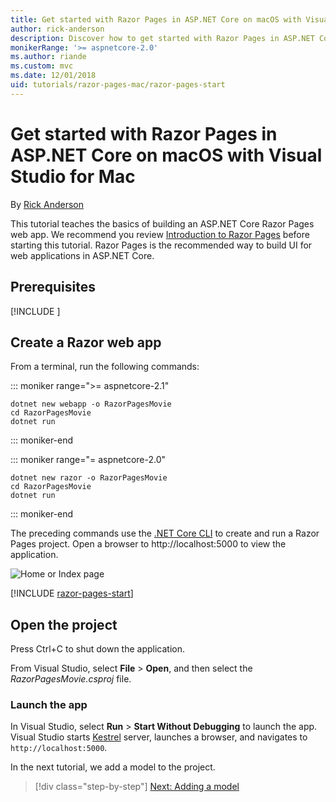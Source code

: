 ```yaml
---
title: Get started with Razor Pages in ASP.NET Core on macOS with Visual Studio for Mac
author: rick-anderson
description: Discover how to get started with Razor Pages in ASP.NET Core using Visual Studio for Mac.
monikerRange: '>= aspnetcore-2.0'
ms.author: riande
ms.custom: mvc
ms.date: 12/01/2018
uid: tutorials/razor-pages-mac/razor-pages-start
---
```

# Get started with Razor Pages in ASP.NET Core on macOS with Visual Studio for Mac

By [Rick Anderson](https://twitter.com/RickAndMSFT)

This tutorial teaches the basics of building an ASP.NET Core Razor Pages web app. We recommend you review [Introduction to Razor Pages](xref:razor-pages/index) before starting this tutorial. Razor Pages is the recommended way to build UI for web applications in ASP.NET Core.

## Prerequisites

[!INCLUDE [](~/includes/net-core-prereqs-macos.md)]

## Create a Razor web app

From a terminal, run the following commands:

::: moniker range=">= aspnetcore-2.1"

```console
dotnet new webapp -o RazorPagesMovie
cd RazorPagesMovie
dotnet run
```

::: moniker-end

::: moniker range="= aspnetcore-2.0"

```console
dotnet new razor -o RazorPagesMovie
cd RazorPagesMovie
dotnet run
```

::: moniker-end

The preceding commands use the [.NET Core CLI](/dotnet/core/tools/dotnet) to create and run a Razor Pages project. Open a browser to http://localhost:5000 to view the application.

![Home or Index page](../razor-pages/razor-pages-start/_static/home.png)

[!INCLUDE [razor-pages-start](../../includes/RP/razor-pages-start.md)]

## Open the project

Press Ctrl+C to shut down the application.

From Visual Studio, select **File** > **Open**, and then select the *RazorPagesMovie.csproj* file.

### Launch the app

In Visual Studio, select **Run** > **Start Without Debugging** to launch the app. Visual Studio starts [Kestrel](xref:fundamentals/servers/kestrel) server, launches a browser, and navigates to `http://localhost:5000`.

In the next tutorial, we add a model to the project.

> [!div class="step-by-step"]
> [Next: Adding a model](xref:tutorials/razor-pages-mac/model)

